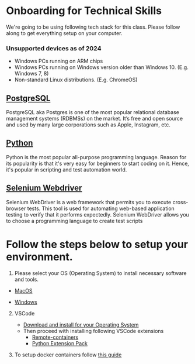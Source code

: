 # Onboarding for Technical Skills

We're going to be using following tech stack for this class. Please follow along to get everything setup on your computer.

### Unsupported devices as of 2024
 - Windows PCs running on ARM chips
 - Windows PCs running on Windows version older than Windows 10. (E.g. Windows 7, 8)
 - Non-standard Linux distributions. (E.g. ChromeOS)

## [PostgreSQL](https://www.postgresql.org/about/)

PostgreSQL aka Postgres is one of the most popular relational database management systems (RDBMSs) on the market. It’s free and open source and used by many large corporations such as Apple, Instagram, etc.

## [Python](https://www.python.org/about/)

Python is the most popular all-purpose programming language. Reason for its popularity is that it's very easy for beginners to start coding on it. Hence, it's popular in scripting and test automation world.

## [Selenium Webdriver](https://www.selenium.dev/documentation/webdriver/)

Selenium WebDriver is a web framework that permits you to execute cross-browser tests. This tool is used for automating web-based application testing to verify that it performs expectedly. Selenium WebDriver allows you to choose a programming language to create test scripts

# **Follow the steps below to setup your environment.**

1. Please select your OS (Operating System) to install necessary software and tools.

- [MacOS](./macos-installation.md)

- [Windows](./windows-installation.md)

2. VSCode

   - [Download and install for your Operating System](https://code.visualstudio.com/download)
   - Then proceed with installing following VSCode extensions
     - [Remote-containers](https://marketplace.visualstudio.com/items?itemName=ms-vscode-remote.remote-containers)
     - [Python Extension Pack](https://marketplace.visualstudio.com/items?itemName=ms-python.python)

3. To setup docker containers follow [this guide](./docker-setup.md)
